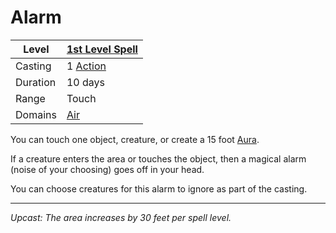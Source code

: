 # Alarm

| Level    | [1st Level Spell](1st%20Level%20Spells.md)          |
| -------- | --------------------------------------------------- |
| Casting  | 1 [Action](../../../../Game%20Procedures/Action.md) |
| Duration | 10 days                                             |
| Range    | Touch                                               |
| Domains  | [Air](../../Spell%20Domains/Air.md)              |

You can touch one object, creature, or create a 15 foot [Aura](../../Areas%20of%20Effect/Aura.md). 

If a creature enters the area or touches the object, then a magical alarm (noise of your choosing) goes off in your head. 

You can choose creatures for this alarm to ignore as part of the casting.

---
*Upcast: The area increases by 30 feet per spell level.*
